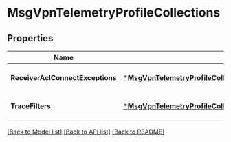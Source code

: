 # MsgVpnTelemetryProfileCollections

## Properties
Name | Type | Description | Notes
------------ | ------------- | ------------- | -------------
**ReceiverAclConnectExceptions** | [***MsgVpnTelemetryProfileCollectionsReceiverAclConnectExceptions**](MsgVpnTelemetryProfileCollectionsReceiverAclConnectExceptions.md) |  | [optional] [default to null]
**TraceFilters** | [***MsgVpnTelemetryProfileCollectionsTraceFilters**](MsgVpnTelemetryProfileCollectionsTraceFilters.md) |  | [optional] [default to null]

[[Back to Model list]](../README.md#documentation-for-models) [[Back to API list]](../README.md#documentation-for-api-endpoints) [[Back to README]](../README.md)

